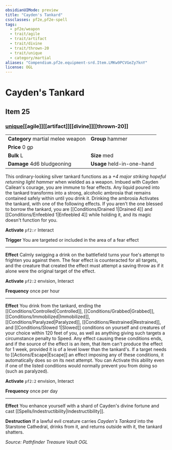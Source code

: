 ```yaml
---
obsidianUIMode: preview
title: "Cayden's Tankard"
cssclasses: pf2e,pf2e-spell
tags:
  - pf2e/weapon
  - trait/agile
  - trait/artifact
  - trait/divine
  - trait/thrown-20
  - trait/unique
  - category/martial
aliases: "Compendium.pf2e.equipment-srd.Item.LMKw9PCVGeZy7knY"
license: OGL
---
```

# Cayden's Tankard
## Item 25
### [unique](unique "Unique Rarity Trait")[[agile]][[artifact]][[divine]][[thrown-20]]

|  |  |
| -- | -- |
| **Category** martial melee weapon | **Group** hammer |
| **Price** 0 gp |  |
| **Bulk** L | **Size** med |
| **Damage** 4d6 bludgeoning  | **Usage** held-in-one-hand |



This ordinary-looking silver tankard functions as a _+4 major striking hopeful returning light hammer_ when wielded as a weapon. Imbued with Cayden Cailean's courage, you are immune to fear effects. Any liquid poured into the tankard transforms into a strong, alcoholic ambrosia that remains contained safely within until you drink it. Drinking the ambrosia Activates the tankard, with one of the following effects. If you aren't the one blessed to borrow the tankard, you are [[Conditions/Drained 1|Drained 4]] and [[Conditions/Enfeebled 1|Enfeebled 4]] while holding it, and its magic doesn't function for you.

**Activate** `pf2:r` Interact

**Trigger** You are targeted or included in the area of a fear effect

* * *

**Effect** Calmly swigging a drink on the battlefield turns your foe's attempt to frighten you against them. The fear effect is counteracted for all targets, and the creature that created the effect must attempt a saving throw as if it alone were the original target of the effect.

**Activate** `pf2:2` envision, Interact

**Frequency** once per hour

* * *

**Effect** You drink from the tankard, ending the [[Conditions/Controlled|Controlled]], [[Conditions/Grabbed|Grabbed]], [[Conditions/Immobilized|Immobilized]], [[Conditions/Paralyzed|Paralyzed]], [[Conditions/Restrained|Restrained]], and [[Conditions/Slowed 1|Slowed]] conditions on yourself and creatures of your choice within 120 feet of you, as well as anything giving such targets a circumstance penalty to Speed. Any effect causing these conditions ends, and if the source of the effect is an item, that item can't produce the effect for 1 week, provided it is of a level lower than the tankard's. If a target needs to [[Actions/Escape|Escape]] an effect imposing any of these conditions, it automatically does so on its next attempt. You can Activate this ability even if one of the listed conditions would normally prevent you from doing so (such as paralyzed).

**Activate** `pf2:2` envision, Interact

**Frequency** once per day

* * *

**Effect** You enhance yourself with a shard of Cayden's divine fortune and cast [[Spells/Indestructibility|Indestructibility]].

**Destruction** If a lawful evil creature carries _Cayden's Tankard_ into the Starstone Cathedral, drinks from it, and returns outside with it, the tankard shatters.

*Source: Pathfinder Treasure Vault*
*OGL*